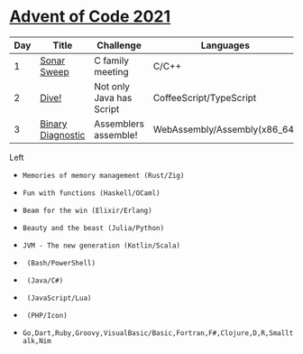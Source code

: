 [Advent of Code 2021](https://adventofcode.com/2021)
==========

| Day | Title       | Challenge        | Languages |
| - | ----------- | ---------------- | --------- |
| 1 | [Sonar Sweep](https://adventofcode.com/2021/day/1) | C family meeting | C/C++ |
| 2 | [Dive!](https://adventofcode.com/2021/day/2) | Not only Java has Script | CoffeeScript/TypeScript |
| 3 | [Binary Diagnostic](https://adventofcode.com/2021/day/3) | Assemblers assemble! | WebAssembly/Assembly(x86_64) |

Left
* `Memories of memory management (Rust/Zig)`
* `Fun with functions (Haskell/OCaml)`
* `Beam for the win (Elixir/Erlang)`
* `Beauty and the beast (Julia/Python)`
* `JVM - The new generation (Kotlin/Scala)`
* ` (Bash/PowerShell)`
* ` (Java/C#)`
* ` (JavaScript/Lua)`
* ` (PHP/Icon)`

* `Go,Dart,Ruby,Groovy,VisualBasic/Basic,Fortran,F#,Clojure,D,R,Smalltalk,Nim`
